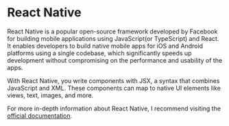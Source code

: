 # React Native

React Native is a popular open-source framework developed by Facebook for building mobile applications using JavaScript(or TypeScript) and React. It enables developers to build native mobile apps for iOS and Android platforms using a single codebase, which significantly speeds up development without compromising on the performance and usability of the apps.

With React Native, you write components with JSX, a syntax that combines JavaScript and XML. These components can map to native UI elements like views, text, images, and more.

For more in-depth information about React Native, I recommend visiting the [official documentation](https://reactnative.dev/docs/getting-started).
